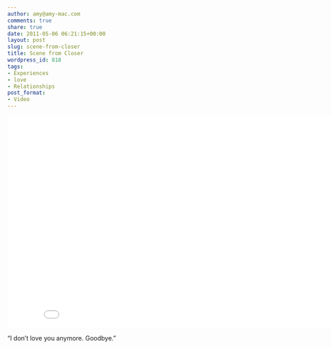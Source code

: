```yaml
---
author: amy@amy-mac.com
comments: true
share: true
date: 2011-05-06 06:21:15+00:00
layout: post
slug: scene-from-closer
title: Scene from Closer
wordpress_id: 818
tags:
- Experiences
- love
- Relationships
post_format:
- Video
---
```


<div class="flex-video widescreen">
  <iframe width="853" height="480" src="//www.youtube.com/embed/Vv57gssfuBU?rel=0" frameborder="0" allowfullscreen></iframe>
</div>

“I don’t love you anymore. Goodbye.”
